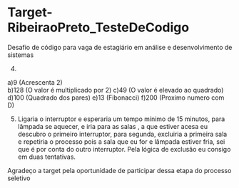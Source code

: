 # Target-RibeiraoPreto_TesteDeCodigo
Desafio de código para vaga de estagiário em análise e desenvolvimento de sistemas


4) 
a)9 (Acrescenta 2)  
b)128 (O valor é multiplicado por 2)
c)49 (O valor é elevado ao quadrado)
d)100 (Quadrado dos pares)
e)13 (Fibonacci)
f)200 (Proximo numero com D)

5) Ligaria o interruptor e esperaria um tempo mínimo de 15 minutos, para lâmpada se aquecer, e iria para as salas , a que estiver acesa eu descubro o primeiro interruptor, para segunda, excluiria a primeira sala e repetiria o processo pois a sala que eu for e lâmpada estiver fria, sei que é por conta do outro interruptor. Pela lógica de exclusão eu consigo em duas tentativas. 

Agradeço a target pela oportunidade de participar dessa etapa do processo seletivo

